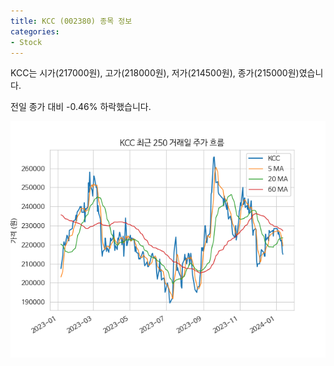 ```yaml
---
title: KCC (002380) 종목 정보
categories:
- Stock
---
```


KCC는 시가(217000원), 고가(218000원), 저가(214500원), 종가(215000원)였습니다.

전일 종가 대비 -0.46% 하락했습니다.

<!-- more -->

![002380](/assets/stock_images/002380.png)